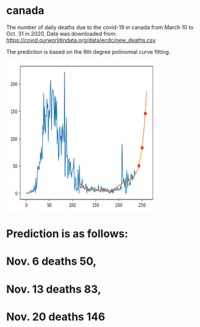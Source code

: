 # canada
The number of daily deaths due to the covid-19 in canada from March 10 to Oct. 31 in 2020.
Data was downloaded from:
 https://covid.ourworldindata.org/data/ecdc/new_deaths.csv

The prediction is based on the 6th degree polinomial curve fitting.

<img src='./canada.png' width=400 height=400>

# Prediction is as follows:
# Nov. 6 deaths 50,
# Nov. 13 deaths 83,
# Nov. 20 deaths 146
